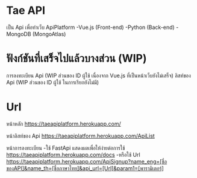 # Tae API
เป็น Api เพื่อทำเว็บ ApiPlatform
-Vue.js (Front-end)
-Python (Back-end)
-MongoDB (MongoAtlas)

# ฟังก์ชันที่เสร็จไปแล้วบางส่วน (WIP)
การลงทะเบียน Api (WIP ส่วนของ ID ผู้ใช้ เนื่องจาก Vue.js ที่เป็นหน้าเว็บยังไม่เสร็จ)
ลิสท์ของ Api (WIP ส่วนของ ID ผู้ใช้ ในการเรียกยังไม่มี)

# Url
หน้าหลัก
https://taeapiplatform.herokuapp.com/

หน้าลิสท์ของ Api
https://taeapiplatform.herokuapp.com/ApiList

หน้าการลงทะเบียน
-ใช้ FastApi แสดงผลเพื่อให้ง่ายต่อการใช้
https://taeapiplatform.herokuapp.com/docs
-หรือใช้ Url
https://taeapiplatform.herokuapp.com/ApiSignup?name_eng=[ชื่อของAPI]&name_th=[ชื่อภาษาไทย]&api_url=[Url]&param1=[พารามิเตอร์]
